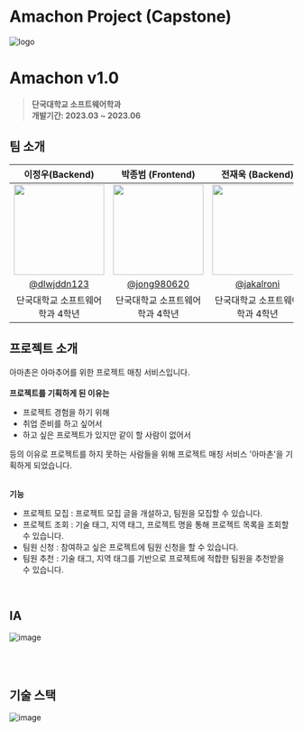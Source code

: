 # Amachon Project (Capstone)

![logo](https://github.com/Project-AmaChon/Server/assets/81271328/f3431c1c-eefd-4f8a-94da-2e022d4a3a76)

# Amachon v1.0
> **단국대학교 소프트웨어학과** <br/> **개발기간: 2023.03 ~ 2023.06**


## 팀 소개

|      이정우(Backend)       |          박종범 (Frontend)         |       전재욱 (Backend)         |       허규범 (Frontend)        |       전승현 (Frontend)        |                                                                                                               
| :------------------------------------------------------------------------------: | :---------------------------------------------------------------------------------------------------------------------------------------------------: | :---------------------------------------------------------------------------------------------------------------------------------------------------------------------------------------------------: | :------------------------------------------------------------------------------: | :------------------------------------------------------------------------------: | 
|   <img width="160px" src="https://avatars.githubusercontent.com/u/81271328?v=4" />    |                      <img width="160px" src="https://avatars.githubusercontent.com/u/74229134?v=4" />    |                   <img width="160px" src="https://avatars.githubusercontent.com/u/79403892?v=4"/>                   |                   <img width="160px" src="https://avatars.githubusercontent.com/u/109798930?v=4">                   |                   <img width="160px" src="https://avatars.githubusercontent.com/u/98949724?v=4">                   |
|   [@dlwjddn123](https://github.com/dlwjddn123)   |    [@jong980620](https://github.com/jong980620)  | [@jakalroni](https://github.com/jakalroni)  |    [@heobomgyu](https://github.com/heobomgyu)  | [@devJSH1004](https://github.com/devJSH1004)  |
| 단국대학교 소프트웨어학과 4학년 | 단국대학교 소프트웨어학과 4학년 | 단국대학교 소프트웨어학과 4학년 |  단국대학교 소프트웨어학과 4학년 | 단국대학교 소프트웨어학과 4학년 |


## 프로젝트 소개

아마촌은 아마추어를 위한 프로젝트 매칭 서비스입니다. </br></br>
**프로젝트를 기획하게 된 이유는**
- 프로젝트 경험을 하기 위해
- 취업 준비를 하고 싶어서
- 하고 싶은 프로젝트가 있지만 같이 할 사람이 없어서

등의 이유로 프로젝트를 하지 못하는 사람들을 위해 프로젝트 매칭 서비스 '아마촌'을 기획하게 되었습니다. </br></br>

**기능**
- 프로젝트 모집 : 프로젝트 모집 글을 개설하고, 팀원을 모집할 수 있습니다.
- 프로젝트 조회 : 기술 태그, 지역 태그, 프로젝트 명을 통해 프로젝트 목록을 조회할 수 있습니다.
- 팀원 신청 : 참여하고 싶은 프로젝트에 팀원 신청을 할 수 있습니다.
- 팀원 추천 : 기술 태그, 지역 태그를 기반으로 프로젝트에 적합한 팀원을 추천받을 수 있습니다.

</br>

## IA
![image](https://github.com/Project-AmaChon/Server/assets/81271328/3fd4674e-d770-4ad0-8a2e-6c10001537b7)

</br></br>

## 기술 스택
![image](https://github.com/Project-AmaChon/Server/assets/81271328/447e9444-0ac9-4cdf-a87d-db9fd1ef17f4)





